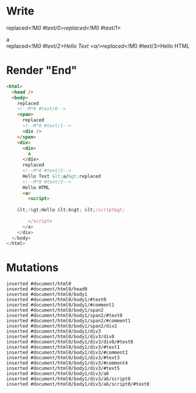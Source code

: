 # Write
  replaced<!M*0 #text/0><span>replaced<!M*0 #text/1><div></div></span><div><div>a</div>replaced<!M*0 #text/2>Hello Text &lt;a/>replaced<!M*0 #text/3>Hello HTML <a/><script>
      <!>Hello &lt;b> &lt;/script>
    </script></div>


# Render "End"
```html
<html>
  <head />
  <body>
    replaced
    <!--M*0 #text/0-->
    <span>
      replaced
      <!--M*0 #text/1-->
      <div />
    </span>
    <div>
      <div>
        a
      </div>
      replaced
      <!--M*0 #text/2-->
      Hello Text &lt;a/&gt;replaced
      <!--M*0 #text/3-->
      Hello HTML 
      <a>
        <script>
          
    &lt;!&gt;Hello &lt;b&gt; &lt;/script&gt;
  
        </script>
      </a>
    </div>
  </body>
</html>
```

# Mutations
```
inserted #document/html0
inserted #document/html0/head0
inserted #document/html0/body1
inserted #document/html0/body1/#text0
inserted #document/html0/body1/#comment1
inserted #document/html0/body1/span2
inserted #document/html0/body1/span2/#text0
inserted #document/html0/body1/span2/#comment1
inserted #document/html0/body1/span2/div2
inserted #document/html0/body1/div3
inserted #document/html0/body1/div3/div0
inserted #document/html0/body1/div3/div0/#text0
inserted #document/html0/body1/div3/#text1
inserted #document/html0/body1/div3/#comment2
inserted #document/html0/body1/div3/#text3
inserted #document/html0/body1/div3/#comment4
inserted #document/html0/body1/div3/#text5
inserted #document/html0/body1/div3/a6
inserted #document/html0/body1/div3/a6/script0
inserted #document/html0/body1/div3/a6/script0/#text0
```